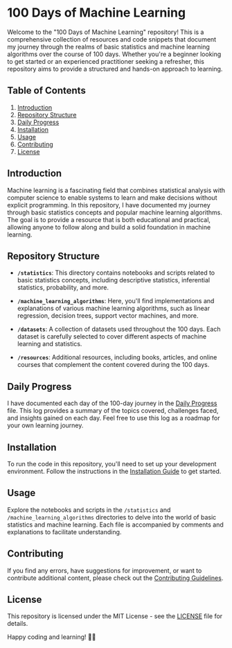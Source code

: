 # 100 Days of Machine Learning

Welcome to the "100 Days of Machine Learning" repository! This is a comprehensive collection of resources and code snippets that document my journey through the realms of basic statistics and machine learning algorithms over the course of 100 days. Whether you're a beginner looking to get started or an experienced practitioner seeking a refresher, this repository aims to provide a structured and hands-on approach to learning.

## Table of Contents

1. [Introduction](#introduction)
2. [Repository Structure](#repository-structure)
3. [Daily Progress](#daily-progress)
4. [Installation](#installation)
5. [Usage](#usage)
6. [Contributing](#contributing)
7. [License](#license)

## Introduction

Machine learning is a fascinating field that combines statistical analysis with computer science to enable systems to learn and make decisions without explicit programming. In this repository, I have documented my journey through basic statistics concepts and popular machine learning algorithms. The goal is to provide a resource that is both educational and practical, allowing anyone to follow along and build a solid foundation in machine learning.

## Repository Structure

- **`/statistics`**: This directory contains notebooks and scripts related to basic statistics concepts, including descriptive statistics, inferential statistics, probability, and more.

- **`/machine_learning_algorithms`**: Here, you'll find implementations and explanations of various machine learning algorithms, such as linear regression, decision trees, support vector machines, and more.

- **`/datasets`**: A collection of datasets used throughout the 100 days. Each dataset is carefully selected to cover different aspects of machine learning and statistics.

- **`/resources`**: Additional resources, including books, articles, and online courses that complement the content covered during the 100 days.

## Daily Progress

I have documented each day of the 100-day journey in the [Daily Progress](./daily_progress.md) file. This log provides a summary of the topics covered, challenges faced, and insights gained on each day. Feel free to use this log as a roadmap for your own learning journey.

## Installation

To run the code in this repository, you'll need to set up your development environment. Follow the instructions in the [Installation Guide](./installation.md) to get started.

## Usage

Explore the notebooks and scripts in the `/statistics` and `/machine_learning_algorithms` directories to delve into the world of basic statistics and machine learning. Each file is accompanied by comments and explanations to facilitate understanding.

## Contributing

If you find any errors, have suggestions for improvement, or want to contribute additional content, please check out the [Contributing Guidelines](./contributing.md).

## License

This repository is licensed under the MIT License - see the [LICENSE](./LICENSE) file for details.

Happy coding and learning! 🚀🤖
